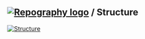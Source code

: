 ## [![Repography logo](https://images.repography.com/logo.svg)](https://repography.com) / Structure
[![Structure](https://images.repography.com/25354596/martadinata666/docker-compose/structure/a68333a24357174641a7a08020fcbf9a_table.svg)](https://github.com/martadinata666/docker-compose)
